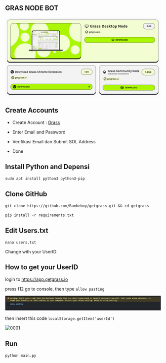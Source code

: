 ## GRAS NODE BOT

![grass](assets/img1.jpg)

## Create Accounts

- Create Account : [Grass](https://app.getgrass.io/register/?referralCode=_D-RVWUQOUA6vDI)

- Enter Email and Password

- Verifikasi Email dan Submit SOL Address

- Done

## Install Python and Depensi

```
sudo apt install python3 python3-pip
```

## Clone GitHub

```
git clone https://github.com/Rambeboy/getgrass.git && cd getgrass
```

```
pip install -r requirements.txt
```

## Edit Users.txt

```
nano users.txt
```

Change with your UserID

## How to get your UserID

login to https://app.getgrass.io

press f12 go to console, then type ```allow pasting```

![0001](https://github.com/im-hanzou/getgrass_bot/blob/main/pasting.JPG)

then insert this code
```localStorage.getItem('userId')```

![0001](https://github.com/im-hanzou/getgrass_bot/blob/main/userid.JPG)

## Run 

```
python main.py
```

